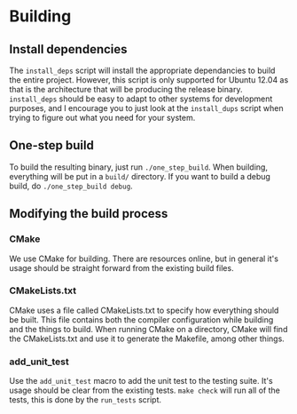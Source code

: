 # Building
## Install dependencies
The `install_deps` script will install the appropriate dependancies to build the entire project. However, this script is only supported for Ubuntu 12.04 as that is the architecture that will be producing the release binary. `install_deps` should be easy to adapt to other systems for development purposes, and I encourage you to just look at the `install_dups` script when trying to figure out what you need for your system.

## One-step build
To build the resulting binary, just run `./one_step_build`. When building, everything will be put in a `build/` directory. If you want to build a debug build, do `./one_step_build debug`.

## Modifying the build process
### CMake
We use CMake for building. There are resources online, but in general it's usage should be straight forward from the existing build files.

### CMakeLists.txt
CMake uses a file called CMakeLists.txt to specify how everything should be built. This file contains both the compiler configuration while building and the things to build. When running CMake on a directory, CMake will find the CMakeLists.txt and use it to generate the Makefile, among other things.

### add\_unit\_test
Use the `add_unit_test` macro to add the unit test to the testing suite. It's usage should be clear from the existing tests. `make check` will run all of the tests, this is done by the `run_tests` script.
